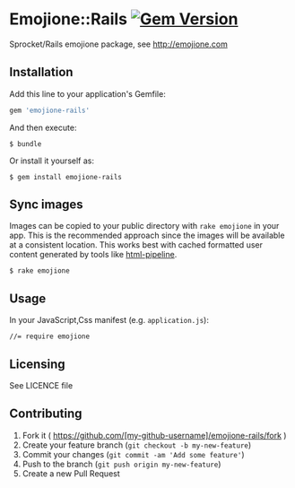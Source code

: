 # Emojione::Rails [![Gem Version](https://badge.fury.io/rb/emojione-rails.png)](http://badge.fury.io/rb/emojione-rails)

Sprocket/Rails emojione package, see http://emojione.com

## Installation

Add this line to your application's Gemfile:

```ruby
gem 'emojione-rails'
```

And then execute:

    $ bundle

Or install it yourself as:

    $ gem install emojione-rails

## Sync images

Images can be copied to your public directory with `rake emojione` in your app. This is the recommended approach since the images will be available at a consistent location. This works best with cached formatted user content generated by tools like [html-pipeline](https://github.com/jch/html-pipeline).

```
$ rake emojione
```

## Usage

In your JavaScript,Css manifest (e.g. `application.js`):

    //= require emojione

## Licensing

See LICENCE file

## Contributing

1. Fork it ( https://github.com/[my-github-username]/emojione-rails/fork )
2. Create your feature branch (`git checkout -b my-new-feature`)
3. Commit your changes (`git commit -am 'Add some feature'`)
4. Push to the branch (`git push origin my-new-feature`)
5. Create a new Pull Request
